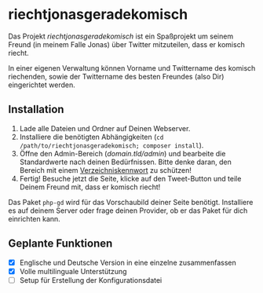 riechtjonasgeradekomisch
========================

Das Projekt *riechtjonasgeradekomisch* ist ein Spaßprojekt um seinem Freund (in meinem Falle Jonas) über Twitter
mitzuteilen, dass er komisch riecht.

In einer eigenen Verwaltung können Vorname und Twittername des komisch riechenden, sowie der Twittername des besten
Freundes (also Dir) eingerichtet werden.

## Installation ##

1. Lade alle Dateien und Ordner auf Deinen Webserver.
2. Installiere die benötigten Abhängigkeiten (`cd /path/to/riechtjonasgeradekomisch; composer install`).
3. Öffne den Admin-Bereich (_domain.tld/admin_) und bearbeite die Standardwerte nach deinen Bedürfnissen. Bitte denke
daran, den Bereich mit einem [Verzeichniskennwort](https://httpd.apache.org/docs/current/programs/htpasswd.html) zu schützen!
4. Fertig! Besuche jetzt die Seite, klicke auf den Tweet-Button und teile Deinem Freund mit, dass er komisch riecht!

Das Paket `php-gd` wird für das Vorschaubild deiner Seite benötigt. Installiere es auf deinem Server oder frage deinen
Provider, ob er das Paket für dich einrichten kann.

## Geplante Funktionen ##

- [x] Englische und Deutsche Version in eine einzelne zusammenfassen
- [x] Volle multilinguale Unterstützung
- [ ] Setup für Erstellung der Konfigurationsdatei
